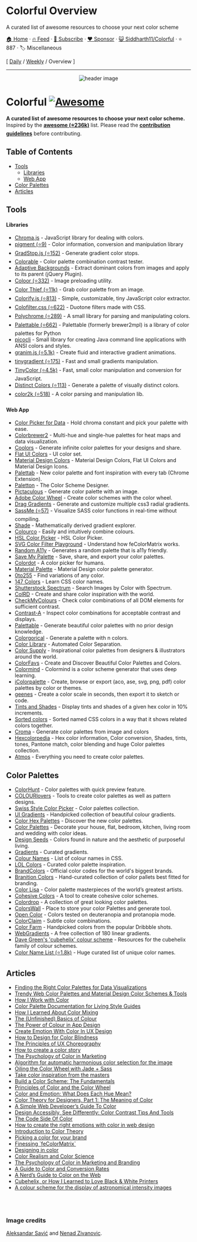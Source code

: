 # Colorful Overview

A curated list of awesome resources to choose your next color scheme

[🏠 Home](/README.md) · [🔥 Feed](https://www.trackawesomelist.com/Siddharth11/Colorful/rss.xml) · [📮 Subscribe](https://trackawesomelist.us17.list-manage.com/subscribe?u=d2f0117aa829c83a63ec63c2f&id=36a103854c) · [❤️  Sponsor](https://github.com/sponsors/theowenyoung) · [😺 Siddharth11/Colorful](https://github.com/Siddharth11/Colorful) · ⭐ 887 · 🏷️ Miscellaneous

[ [Daily](/content/Siddharth11/Colorful/README.md) / [Weekly](/content/Siddharth11/Colorful/week/README.md) / Overview ]

---

<p align="center">
	<img src="https://github.com/Siddharth11/Colorful/raw/master/color-palette.gif" alt="header image">
</p>

# Colorful [![Awesome](https://cdn.rawgit.com/sindresorhus/awesome/d7305f38d29fed78fa85652e3a63e154dd8e8829/media/badge.svg)](https://github.com/sindresorhus/awesome)

**A curated list of awesome resources to choose your next color scheme.**
Inspired by the **[awesome (⭐236k)](https://github.com/sindresorhus/awesome)** list. Please read the **[contribution guidelines](https://github.com/Siddharth11/Colorful/blob/master/readme.md/contributing.md)** before contributing.

## Table of Contents

*   [Tools](#tools)
    *   [Libraries](#libraries)
    *   [Web App](#web-app)
*   [Color Palettes](#color-palettes)
*   [Articles](#articles)

## Tools

#### Libraries

*   [Chroma.js](http://gka.github.io/chroma.js/) - JavaScript library for dealing with colors.
*   [pigment (⭐9)](https://github.com/satya164/pigment) - Color information, conversion and manipulation library
*   [GradStop.js (⭐152)](https://github.com/Siddharth11/gradStop.js) - Generate gradient color stops.
*   [Colorable](http://jxnblk.com/colorable/) - Color palette combination contrast tester.
*   [Adaptive Backgrounds](https://briangonzalez.github.io/jquery.adaptive-backgrounds.js/) - Extract dominant colors from images and apply to its parent (jQuery Plugin).
*   [Coloor (⭐332)](https://github.com/krasimir/coloor) - Image preloading utility.
*   [Color Thief (⭐11k)](https://github.com/lokesh/color-thief) - Grab color palette from an image.
*   [Colorify.js (⭐813)](https://github.com/LukyVj/Colorify.js) - Simple, customizable, tiny JavaScript color extractor.
*   [Colofilter.css (⭐622)](https://github.com/LukyVj/colofilter.css) - Duotone filters made with CSS.
*   [Polychrome (⭐289)](https://github.com/cdonohue/polychrome) - A small library for parsing and manipulating colors.
*   [Palettable (⭐662)](https://github.com/jiffyclub/palettable) - Palettable (formerly brewer2mpl) is a library of color palettes for Python
*   [picocli](http://picocli.info/) - Small library for creating Java command line applications with ANSI colors and styles.
*   [granim.js (⭐5.1k)](https://github.com/sarcadass/granim.js) - Create fluid and interactive gradient animations.
*   [tinygradient (⭐175)](https://github.com/mistic100/tinygradient) - Fast and small gradients manipulation.
*   [TinyColor (⭐4.5k)](https://github.com/bgrins/TinyColor) - Fast, small color manipulation and conversion for JavaScript.
*   [Distinct Colors (⭐113)](https://github.com/internalfx/distinct-colors) - Generate a palette of visually distinct colors.
*   [color2k (⭐518)](https://github.com/ricokahler/color2k) - A color parsing and manipulation lib.

#### Web App

*   [Color Picker for Data](http://tristen.ca/hcl-picker/) - Hold chroma constant and pick your palette with ease.
*   [Colorbrewer2](http://colorbrewer2.org/) - Multi-hue and single-hue palettes for heat maps and data visualization.
*   [Coolors](https://coolors.co/) - Generate infinite color palettes for your designs and share.
*   [Flat UI Colors](http://flatuicolors.com/) - UI color set.
*   [Material Design Colors](http://www.materialui.co/) -  Material Design Colors, Flat UI Colors and Material Design Icons.
*   [Palettab](http://palettab.com/) - New color palette and font inspiration with every tab (Chrome Extension).
*   [Paletton](http://paletton.com) - The Color Scheme Designer.
*   [Pictaculous](http://www.pictaculous.com/) - Generate color palette with an image.
*   [Adobe Color Wheel](https://color.adobe.com/) - Create color schemes with the color wheel.
*   [Drag Gradients](http://elrumordelaluz.github.io/draGGradients/) - Generate and customize multiple css3 radial gradients.
*   [SassMe (⭐57)](https://github.com/jimniels/sassme) - Visualize SASS color functions in real-time without compiling.
*   [Shade](http://jxnblk.com/shade/) - Mathematically derived gradient explorer.
*   [Colourco](http://www.colourco.de/) - Easily and intuitively combine colours.
*   [HSL Color Picker](http://hslpicker.com/) - HSL Color Picker.
*   [SVG Color Filter Playground](http://kazzkiq.github.io/svg-color-filter/) - Understand how feColorMatrix works.
*   [Random A11y](http://www.randoma11y.com) - Generates a random palette that is a11y friendly.
*   [Save My Palette](http://savemypalette.com/) - Save, share, and export your color palettes.
*   [Colordot](https://color.hailpixel.com) - A color picker for humans.
*   [Material Palette](http://www.materialpalette.com/) - Material Design color palette generator.
*   [0to255](http://www.0to255.com/) - Find variations of any color.
*   [147 Colors](http://147colors.com/) - Learn CSS color names.
*   [Shutterstock Spectrum](http://www.shutterstock.com/labs/spectrum/) - Search Images by Color with Spectrum.
*   [ColRD](http://colrd.com/) - Create and share color inspiration with the world.
*   [CheckMyColours](http://www.checkmycolours.com/) - Check color combinations of all DOM elements for sufficient contrast.
*   [Contrast-A](http://www.dasplankton.de/ContrastA/) -  Inspect color combinations for acceptable contrast and displays.
*   [Palettable](http://www.palettable.io/) - Generate beautiful color palettes with no prior design knowledge.
*   [Colorgorical](http://vrl.cs.brown.edu/color) - Generate a palette with n colors.
*   [Color Library](http://colorlibrary.ch/) - Automated Color Separation.
*   [Color Supply](http://colorsupplyyy.com/app/) - Inspirational color palettes from designers & illustrators around the world.
*   [ColorFavs](http://www.colorfavs.com/) - Create and Discover Beautiful Color Palettes and Colors.
*   [Colormind](http://www.colormind.io/) - Colormind is a color scheme generator that uses deep learning.
*   [iColorpalette](https://icolorpalette.com) - Create, browse or export (aco, ase, svg, png, pdf) color palettes by color or themes.
*   [geenes](https://geenes.app/) - Create a color scale in seconds, then export it to sketch or code.
*   [Tints and Shades](https://maketintsandshades.com/) - Display tints and shades of a given hex color in 10% increments.
*   [Sorted colors](https://enes.in/sorted-colors/) - Sorted named CSS colors in a way that it shows related colors together.
*   [Croma](https://croma.app) - Generate color palettes from image and colors
*   [Hexcolorpedia](https://hexcolorpedia.com/) - Hex color information, Color conversion, Shades, tints, tones, Pantone match, color blending and huge Color palettes collection.
*   [Atmos](https://atmos.style/) - Everything you need to create color palettes.

## Color Palettes

*   [ColorHunt](http://colorhunt.co/) - Color palettes with quick preview feature.
*   [COLOURlovers](http://www.colourlovers.com/) - Tools to create color palettes as well as pattern designs.
*   [Swiss Style Color Picker](http://www.swisscolors.net/) - Color palettes collection.
*   [UI Gradients](http://uigradients.com/) - Handpicked collection of beautiful colour gradients.
*   [Color Hex Palettes](http://www.color-hex.com/color-palettes/) - Discover the new color palettes.
*   [Color Palettes](http://colorpalettes.net/) - Decorate your house, flat, bedroom, kitchen, living room and wedding with color ideas.
*   [Design Seeds](http://www.design-seeds.com/) - Colors found in nature and the aesthetic of purposeful living.
*   [Gradients](http://thewebrocks.com/demos/gradientsio/v2.html) - Curated gradients.
*   [Colour Names](http://colours.neilorangepeel.com/) - List of colour names in CSS.
*   [LOL Colors](http://www.lolcolors.com/palettes/popular) - Curated color palette inspiration.
*   [BrandColors](http://brandcolors.net/) - Official color codes for the world's biggest brands.
*   [Branition Colors](https://branition.com/colors) - Hand-curated collection of color pallets best fitted for branding.
*   [Color Lisa](http://www.colorlisa.com/) - Color palette masterpieces of the world’s greatest artists.
*   [Cohesive Colors](http://javier.xyz/cohesive-colors/) - A tool to create cohesive color schemes.
*   [Colordrop](https://colordrop.io/) - A collection of great looking color palettes.
*   [ColorsWall](https://colorswall.com/) - Place to store your color Palettes and generate tool.
*   [Open Color](https://yeun.github.io/open-color/) - Colors tested on deuteranopia and protanopia mode.
*   [ColorClaim](http://www.vanschneider.com/colors) - Subtle color combinations.
*   [Color Farm](http://color.farm/) - Handpicked colors from the popular Dribbble shots.
*   [WebGradients](https://webgradients.com/) - A free collection of 180 linear gradients.
*   [Dave Green's 'cubehelix' colour scheme](http://www.mrao.cam.ac.uk/\~dag/CUBEHELIX/) - Resources for the cubehelix family of colour schemes.
*   [Color Name List (⭐1.8k)](https://github.com/meodai/color-names/) - Huge curated list of unique color names.

## Articles

*   [Finding the Right Color Palettes for Data Visualizations](https://blog.graphiq.com/finding-the-right-color-palettes-for-data-visualizations-fcd4e707a283#.k1zjxtfet)
*   [Trendy Web Color Palettes and Material Design Color Schemes & Tools](http://www.awwwards.com/trendy-web-color-palettes-and-material-design-color-schemes-tools.html?utm_source=Twitter\&utm_medium=Social\&utm_campaign=Twitter-Blog-Color\&utm_content=Twitter)
*   [How I Work with Color](https://medium.com/@JustinMezzell/how-i-work-with-color-8439c98ae5ed#.b99s3au3w)
*   [Color Palette Documentation for Living Style Guides](https://medium.com/@jxnblk/color-palette-documentation-for-living-style-guides-d25d65aa20a5#.q0q6fb5qy)
*   [How I Learned About Color Mixing](https://medium.com/@julialundman/my-experiences-in-learning-about-color-6de4ec274503#.m0t57e6ws)
*   [The (Unfinished) Basics of Colour](https://medium.com/life-tips/the-unfinished-basics-of-colour-292858f62e62#.b1z1ejmsg)
*   [The Power of Colour in App Design](https://medium.com/@nicknelo/why-use-colour-branding-in-apps-a95deba49dae#.pj3012j9x)
*   [Create Emotion With Color In UX Design](https://uxplanet.org/create-emotion-with-color-in-ux-design-446a3766b085#.g6o0xsyfd)
*   [How to Design for Color Blindness](https://medium.com/@usabilla/how-to-design-for-color-blindness-62d4d8ae9f6a#.uujosqblu)
*   [The Principles of UX Choreography](https://medium.com/@becca_u/the-principles-of-ux-choreography-69c91c2cbc2a#.henp1zpjb)
*   [How to create a color story](https://medium.com/design-story/how-to-create-a-color-story-aa75a62bf953#.pclx97jsf)
*   [The Psychology of Color in Marketing](https://www.helpscout.net/blog/psychology-of-color/)
*   [Algorithm for automatic harmonious color selection for the image](https://uxplanet.org/algorithm-for-automatic-harmonious-color-selection-for-the-image-fc26dde69ca1#.5luiehaag)
*   [Oiling the Color Wheel with Jade + Sass](https://journal.helabs.com/oiling-the-color-wheel-with-jade-sass-5688ceada87c#.frc7e0rj5)
*   [Take color inspiration from the masters](https://medium.com/@WebdesignerDepot/take-color-inspiration-from-the-masters-e9c2bcf1c8e2#.bhc22yxap)
*   [Build a Color Scheme: The Fundamentals](http://tympanus.net/codrops/2012/09/17/build-a-color-scheme-the-fundamentals/)
*   [Principles of Color and the Color Wheel](http://tympanus.net/codrops/2012/02/28/principles-of-color-and-the-color-wheel/)
*   [Color and Emotion: What Does Each Hue Mean?](http://tympanus.net/codrops/2012/04/03/color-and-emotion-what-does-each-hue-mean/)
*   [Color Theory for Designers, Part 1: The Meaning of Color](https://www.smashingmagazine.com/2010/01/color-theory-for-designers-part-1-the-meaning-of-color/)
*   [A Simple Web Developer’s Guide To Color](https://www.smashingmagazine.com/2016/04/web-developer-guide-color/)
*   [Design Accessibly, See Differently: Color Contrast Tips And Tools](https://www.smashingmagazine.com/2014/10/color-contrast-tips-and-tools-for-accessibility/)
*   [The Code Side Of Color](https://www.smashingmagazine.com/2012/10/the-code-side-of-color/)
*   [How to create the right emotions with color in web design](http://thenextweb.com/dd/2015/04/07/how-to-create-the-right-emotions-with-color-in-web-design/)
*   [Introduction to Color Theory](http://www.tigercolor.com/color-lab/color-theory/color-theory-intro.htm)
*   [Picking a color for your brand](http://focuslabllc.com/digest/picking-a-color-for-your-brand)
*   [Finessing \`feColorMatrix\`](http://alistapart.com/article/finessing-fecolormatrix)
*   [Designing in color](https://medium.freecodecamp.com/designing-in-color-abd358660a7b)
*   [Color Realism and Color Science](http://web.mit.edu/abyrne/www/ColorRealism.html)
*   [The Psychology of Color in Marketing and Branding](https://medium.com/swlh/the-psychology-of-color-in-marketing-and-branding-ebb2320a2b0)
*   [A Guide to Color and Conversion Rates](https://uxplanet.org/a-guide-to-color-and-conversion-rates-f3a28e8e32bb)
*   [A Nerd’s Guide to Color on the Web](https://css-tricks.com/nerds-guide-color-web/)
*   [Cubehelix, or How I Learned to Love Black & White Printers](http://www.ifweassume.com/2013/05/cubehelix-or-how-i-learned-to-love.html)
*   [A colour scheme for the display of astronomical intensity images](http://adsabs.harvard.edu/abs/2011BASI...39..289G)

<br>
<br>

### Image credits

[Aleksandar Savić](https://dribbble.com/almigor) and [Nenad Zivanovic](https://dribbble.com/nenadzivanovic).


